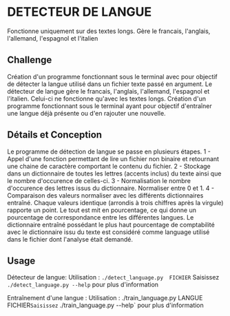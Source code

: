 # DETECTEUR DE LANGUE

Fonctionne uniquement sur des textes longs. Gère le francais, l'anglais, l'allemand, l'espagnol et l'italien

## Challenge

Création d'un programme fonctionnant sous le terminal avec pour objectif de détecter 
la langue utilisé dans un fichier texte passé en argument.
Le détecteur de langue gère le francais, l'anglais, l'allemand, l'espagnol et l'italien.
Celui-ci ne fonctionne qu'avec les textes longs.
Création d'un programme fonctionnant sous le terminal ayant pour objectif d'entraîner
une langue déjà présente ou d'en rajouter une nouvelle.

## Détails et Conception

Le programme de détection de langue se passe en plusieurs étapes.
1 - Appel d'une fonction permettant de lire un fichier non binaire et retournant
une chaine de caractère comportant le contenu du fichier.
2 - Stockage dans un dictionnaire de toutes les lettres (accents inclus) du texte
ainsi que le nombre d'occurence de celles-ci.
3 - Normalisation le nombre d'occurence des lettres issus du dictionnaire. Normaliser entre 0 et 1.
4 - Comparaison des valeurs normaliser avec les différents dictionnaires entraîné. 
Chaque valeurs identique (arrondis à trois chiffres après la virgule) rapporte un point.
Le tout est mit en pourcentage, ce qui donne un pourcentage de correspondance entre 
les différentes langues.
Le dictionnaire entraîné possédant le plus haut pourcentage de comptabilité avec 
le dictionnaire issu du texte est considéré comme language utilisé dans le fichier
dont l'analyse était demandé.

## Usage
Détecteur de langue:
Utilisation : `./detect_language.py  FICHIER`
Saisissez `./detect_language.py --help` pour plus d'information

Entraînement d'une langue :
Utilisation :  ./train_language.py LANGUE  FICHIER`
Saisissez ` ./train_language.py --help` pour plus d'information